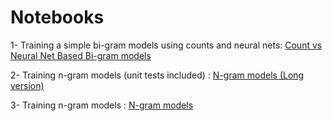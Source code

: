 # Notebooks

1- Training a simple bi-gram models using counts and neural nets: [Count vs Neural Net Based Bi-gram models](1_count-vs-nn-clss.ipynb)

2- Training n-gram models (unit tests included) : [N-gram models (Long version)](2_n-gram-long.ipynb)

3- Training n-gram models : [N-gram models](3_n-gram.ipynb)

